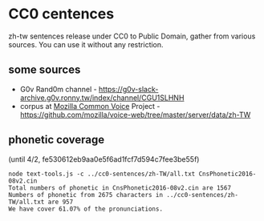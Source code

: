 # CC0 centences

zh-tw sentences release under CC0 to Public Domain, gather from various sources. 
You can use it without any restriction.

## some sources


- G0v Rand0m channel - https://g0v-slack-archive.g0v.ronny.tw/index/channel/CGU1SLHNH
- corpus at [Mozilla Common Voice](http://voice.mozilla.org/zh-TW/) Project - https://github.com/mozilla/voice-web/tree/master/server/data/zh-TW


## phonetic coverage 

(until 4/2, fe530612eb9aa0e5f6ad1fcf7d594c7fee3be55f)

```
node text-tools.js -c ../cc0-sentences/zh-TW/all.txt CnsPhonetic2016-08v2.cin
Total numbers of phonetic in CnsPhonetic2016-08v2.cin are 1567
Numbers of phonetic from 2675 characters in ../cc0-sentences/zh-TW/all.txt are 957
We have cover 61.07% of the pronunciations.
```

